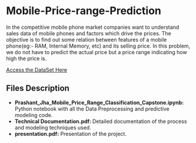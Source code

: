 # Mobile-Price-range-Prediction

In the competitive mobile phone market companies want
to understand sales data of mobile phones and factors which drive the prices.
The objective is to find out some relation between features of a mobile phone(eg:- RAM,
Internal Memory, etc) and its selling price. In this problem, we do not have to predict the
actual price but a price range indicating how high the price is.

<a href="https://www.kaggle.com/iabhishekofficial/mobile-price-classification?select=train.csv">Access the DataSet Here</a>

<h2>Files Description</h2>
<ul>
  <li><strong>Prashant_Jha_Mobile_Price_Range_Classification_Capstone.ipynb:</strong> Python notebook with all the Data Preprocessing and predictive modeling code.</li>
  <li><strong>Technical Documentation.pdf: </strong>Detailed documentation of the process and modeling techniques used.</li>
  <li><strong>presentation.pdf:</strong> Presentation of the project.</li>
</ul>

